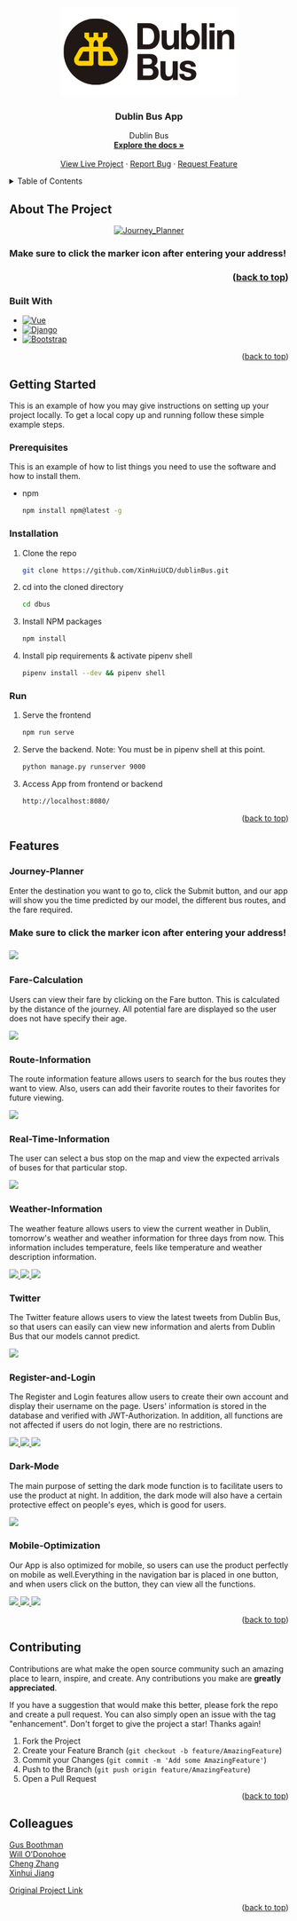 <!-- Improved compatibility of back to top link: See: https://github.com/othneildrew/Best-README-Template/pull/73 -->
<a name="readme-top"></a>
<!--
*** Thanks for checking out the Best-README-Template. If you have a suggestion
*** that would make this better, please fork the repo and create a pull request
*** or simply open an issue with the tag "enhancement".
*** Don't forget to give the project a star!
*** Thanks again! Now go create something AMAZING! :D
-->



<!-- PROJECT SHIELDS -->
<!--
*** I'm using markdown "reference style" links for readability.
*** Reference links are enclosed in brackets [ ] instead of parentheses ( ).
*** See the bottom of this document for the declaration of the reference variables
*** for contributors-url, forks-url, etc. This is an optional, concise syntax you may use.
*** https://www.markdownguide.org/basic-syntax/#reference-style-links
-->


<!-- PROJECT LOGO -->

<br />
<div align="center">
  <a href="https://github.com/21chubaka/Dublin_Bus_App">
    <img src="https://github.com/21chubaka/Dublin_Bus_App/blob/main/dbus/src/assets/Dublin-Bus-logo.png" alt="Logo" width="320" height="160">
  </a>

<h3 align="center">Dublin Bus App</h3>

  <p align="center">
    Dublin Bus
    <br />
    <a href="https://github.com/othneildrew/Best-README-Template"><strong>Explore the docs »</strong></a>
    <br />
    <br />
    <a href="http://ipa-011.ucd.ie/">View Live Project</a>
    ·
    <a href="https://github.com/XinHuiUCD/dublinBus/issues">Report Bug</a>
    ·
    <a href="https://github.com/XinHuiUCD/dublinBus/issues">Request Feature</a>
  </p>
</div>



<!-- TABLE OF CONTENTS -->
<details>
  <summary>Table of Contents</summary>
  <ol>
    <li>
      <a href="#about-the-project">About The Project</a>
      <ul>
        <li><a href="#built-with">Built With</a></li>
      </ul>
    </li>
    <li>
      <a href="#getting-started">Getting Started</a>
      <ul>
        <li><a href="#prerequisites">Prerequisites</a></li>
        <li><a href="#installation">Installation</a></li>
        <li><a href="#run">Run</a></li>
      </ul>
    </li>
    <li><a href="#features">Features</a>
      <ul>
        <li><a href="#journey-planner">Journey Planner</a></li>
        <li><a href="#fare-calculation">Fare Calculation</a></li>
        <li><a href="#route-information">Route Information</a></li>
        <li><a href="#real-time-information">Real Time Information</a></li>
        <li><a href="#weather-information">Weather Information</a></li>
        <li><a href="#twitter">Twitter</a></li>
        <li><a href="#register-and-login">Register & Login</a></li>
        <li><a href="#dark-mode">Dark Mode</a></li>
        <li><a href="#mobile-optimization">Mobile Optimization</a></li>
      </ul>
    </li>
    <li><a href="#contributing">Contributing</a></li>
    <li><a href="#contact">Contact</a></li>
  </ol>
</details>



<!-- ABOUT THE PROJECT -->
## About The Project
<div align="center">
  <a href="https://github.com/21chubaka/Dublin_Bus_App">
    <img src="https://github.com/XinHuiUCD/dublinBus/blob/main/README_imgs/Journey_Planner.gif" alt="Journey_Planner">
  </a>
</div>
  <h3>Make sure to click the marker icon after entering your address!<h3>

<p align="right">(<a href="#readme-top">back to top</a>)</p>



### Built With

* [![Vue][Vue.js]][Vue-url]
* [![Django][Django.com]][Django-url]
* [![Bootstrap][Bootstrap.com]][Bootstrap-url]

<p align="right">(<a href="#readme-top">back to top</a>)</p>



<!-- GETTING STARTED -->
## Getting Started

This is an example of how you may give instructions on setting up your project locally.
To get a local copy up and running follow these simple example steps.

### Prerequisites

This is an example of how to list things you need to use the software and how to install them.
* npm
  ```sh
  npm install npm@latest -g
  ```

### Installation

1. Clone the repo
   ```sh
   git clone https://github.com/XinHuiUCD/dublinBus.git 
   ```
2. cd into the cloned directory
   ```sh
   cd dbus
   ```
3. Install NPM packages
   ```sh
   npm install
   ```
4. Install pip requirements & activate pipenv shell
   ```sh
   pipenv install --dev && pipenv shell
   ```

### Run
1. Serve the frontend
   ```sh
   npm run serve
   ```
2. Serve the backend. Note: You must be in pipenv shell at this point.
   ```sh
   python manage.py runserver 9000
   ```
3. Access App from frontend or backend
   ```sh
   http://localhost:8080/
   ```
   
<p align="right">(<a href="#readme-top">back to top</a>)</p>



<!-- USAGE EXAMPLES -->
## Features

### Journey-Planner
<div>
  <p>Enter the destination you want to go to, click the Submit button, and our app will show you the time predicted by our model, the different bus routes, and the fare required.</p>
  <h3>Make sure to click the marker icon after entering your address!<h3>
  <a href="https://github.com/21chubaka/Dublin_Bus_App">
    <img src="https://github.com/XinHuiUCD/dublinBus/blob/main/README_imgs/Journey_Planner.png">
  </a>
</div>

### Fare-Calculation
<div>
  <p>Users can view their fare by clicking on the Fare button. This is calculated by the distance of the journey. All potential fare are displayed so the user does not have specify their age. </p>
  <a href="https://github.com/21chubaka/Dublin_Bus_App">
    <img src="https://github.com/XinHuiUCD/dublinBus/blob/main/README_imgs/fare_calculation.png">
  </a>
</div>

### Route-Information
<div>
  <p>The route information feature allows users to search for the bus routes they want to view. Also, users can add their favorite routes to their favorites for future viewing.</p>
  <a href="https://github.com/21chubaka/Dublin_Bus_App">
    <img src="https://github.com/XinHuiUCD/dublinBus/blob/main/README_imgs/Route_Info.png">
  </a>
</div>

### Real-Time-Information
<div>
  <p>The user can select a bus stop on the map and view the expected arrivals of buses for that particular stop. </p>
  <a href="https://github.com/21chubaka/Dublin_Bus_App">
    <img src="https://github.com/XinHuiUCD/dublinBus/blob/main/README_imgs/RealtimeInfo.png">
  </a>
</div>

### Weather-Information
<div>
  <p>The weather feature allows users to view the current weather in Dublin, tomorrow's weather and weather information for three days from now. This information includes temperature, feels like temperature and weather description information.</p>
    <a href="https://github.com/21chubaka/Dublin_Bus_App">
      <img src="https://github.com/XinHuiUCD/dublinBus/blob/main/README_imgs/current_weather.png">
      <img src="https://github.com/XinHuiUCD/dublinBus/blob/main/README_imgs/tomorrow_weather.png">
      <img src="https://github.com/XinHuiUCD/dublinBus/blob/main/README_imgs/future_weather.png">
    </a>
</div>

### Twitter
<div>
  <p>The Twitter feature allows users to view the latest tweets from Dublin Bus, so that users can easily can view new information and alerts from Dublin Bus that our models cannot predict.</p>
  <a href="https://github.com/21chubaka/Dublin_Bus_App">
    <img src="https://github.com/XinHuiUCD/dublinBus/blob/main/README_imgs/Twitter.png">
  </a>
</div>

### Register-and-Login
<div>
  <p>The Register and Login features allow users to create their own account and display their username on the page. Users' information is stored in the database and verified with JWT-Authorization. In addition, all functions are not affected if users do not login, there are no restrictions.</p>
  <a href="https://github.com/21chubaka/Dublin_Bus_App">
    <img src="https://github.com/XinHuiUCD/dublinBus/blob/main/README_imgs/Register.png">
    <img src="https://github.com/XinHuiUCD/dublinBus/blob/main/README_imgs/Login.png">
    <img src="https://github.com/XinHuiUCD/dublinBus/blob/main/README_imgs/login_completed.png">
  </a>
</div>

### Dark-Mode
<div>
  <p>The main purpose of setting the dark mode function is to facilitate users to use the product at night. In addition, the dark mode will also have a certain protective effect on people's eyes, which is good for users.</p>
  <a href="https://github.com/21chubaka/Dublin_Bus_App">
    <img src="https://github.com/XinHuiUCD/dublinBus/blob/main/README_imgs/Dark_mode.png">
  </a>
</div>

### Mobile-Optimization
<div>
  <p>Our App is also optimized for mobile, so users can use the product perfectly on mobile as well.Everything in the navigation bar is placed in one button, and when users click on the button, they can view all the functions.</p>
  <a href="https://github.com/21chubaka/Dublin_Bus_App">
    <img src="https://github.com/XinHuiUCD/dublinBus/blob/main/README_imgs/mobile1.png" width="32%">
    <img src="https://github.com/XinHuiUCD/dublinBus/blob/main/README_imgs/mobile2.png" width="32%">
    <img src="https://github.com/XinHuiUCD/dublinBus/blob/main/README_imgs/mobile3.png" width="32%">
  </a>
</div>
<p align="right">(<a href="#readme-top">back to top</a>)</p>



<!-- CONTRIBUTING -->
## Contributing

Contributions are what make the open source community such an amazing place to learn, inspire, and create. Any contributions you make are **greatly appreciated**.

If you have a suggestion that would make this better, please fork the repo and create a pull request. You can also simply open an issue with the tag "enhancement".
Don't forget to give the project a star! Thanks again!

1. Fork the Project
2. Create your Feature Branch (`git checkout -b feature/AmazingFeature`)
3. Commit your Changes (`git commit -m 'Add some AmazingFeature'`)
4. Push to the Branch (`git push origin feature/AmazingFeature`)
5. Open a Pull Request

<p align="right">(<a href="#readme-top">back to top</a>)</p>



<!-- LICENSE 
## License

Distributed under the MIT License. See `LICENSE.txt` for more information.

<p align="right">(<a href="#readme-top">back to top</a>)</p> 
-->



<!-- CONTACT -->
## Colleagues
[Gus Boothman](https://github.com/Gus1616)
<br/>
[Will O’Donohoe](https://github.com/21chubaka)
<br/>
[Cheng Zhang](https://github.com/20211342)
<br/>
[Xinhui Jiang](https://github.com/XinHuiUCD)

[Original Project Link](https://github.com/XinHuiUCD/dublinBus)

<p align="right">(<a href="#readme-top">back to top</a>)</p>





<!-- MARKDOWN LINKS & IMAGES -->
<!-- https://www.markdownguide.org/basic-syntax/#reference-style-links -->

[Vue.js]: https://img.shields.io/badge/Vue.js-35495E?style=for-the-badge&logo=vuedotjs&logoColor=4FC08D
[Vue-url]: https://vuejs.org/
[Bootstrap.com]: https://img.shields.io/badge/Bootstrap-563D7C?style=for-the-badge&logo=bootstrap&logoColor=white
[Bootstrap-url]: https://getbootstrap.com
[Django.com]: https://img.shields.io/badge/django-%23092E20.svg?style=for-the-badge&logo=django&logoColor=white
[Django-url]: https://www.djangoproject.com

